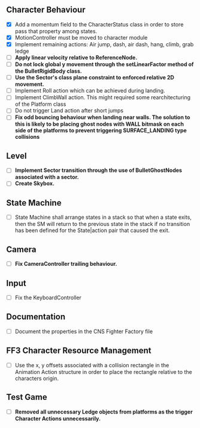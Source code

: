 
## Character Behaviour
- [x] Add a momentum field to the CharacterStatus class in order to store pass that property among states.
- [x] MotionController must be moved to character module
- [x] Implement remaining actions: Air jump, dash, air dash, hang, climb, grab ledge
- [ ] **Apply linear velocity relative to ReferenceNode.**
- [ ] **Do not lock global y movement through the  setLinearFactor method of the BulletRigidBody class.**
- [ ] **Use the Sector's class plane constraint to enforced relative 2D movement.**
- [ ] Implement Roll action which can be achieved during landing.
- [ ] Implement ClimbWall action. This might required some rearchitecturing of the Platform class
- [ ] Do not trigger Land action after short jumps
- [ ] **Fix odd bouncing behaviour when landing near walls.  The solution to this is likely to be placing ghost nodes with WALL bitmask on each side of the platforms to prevent triggering SURFACE_LANDING type collisions**

## Level
- [ ] **Implement Sector transition through the use of BulletGhostNodes associated with a sector.**
- [ ] **Create Skybox.**

## State Machine
- [ ] State Machine shall arrange states in a stack so that when a state exits, then the SM will return to the previous state in the stack if no transition has been defined for the State|action pair that caused the exit.

## Camera
- [ ] __Fix CameraController trailing behaviour.__

## Input
- [ ] Fix the KeyboardController

## Documentation
- [ ] Document the properties in the CNS Fighter Factory file

## FF3 Character Resource Management
- [ ] Use the x, y offsets associated with a collision rectangle in the Animation Action structure in order to place the rectangle relative to the characters origin.

## Test Game
- [ ] __Removed all unnecessary Ledge objects from platforms as the trigger Character Actions unnecessarily.__
